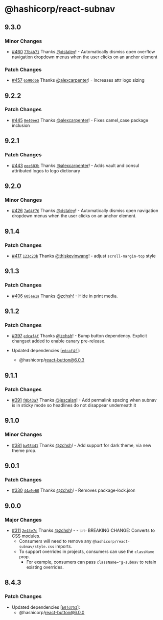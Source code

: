 # @hashicorp/react-subnav

## 9.3.0

### Minor Changes

- [#460](https://github.com/hashicorp/react-components/pull/460) [`77b4b71`](https://github.com/hashicorp/react-components/commit/77b4b71c54ae54c621f3bc7e41e5ad580509670f) Thanks [@dstaley](https://github.com/dstaley)! - Automatically dismiss open overflow navigation dropdown menus when the user clicks on an anchor element

### Patch Changes

- [#457](https://github.com/hashicorp/react-components/pull/457) [`6590d66`](https://github.com/hashicorp/react-components/commit/6590d6617c0ffc695c3e3a10be6257c0a6b0a38a) Thanks [@alexcarpenter](https://github.com/alexcarpenter)! - Increases attr logo sizing

## 9.2.2

### Patch Changes

- [#445](https://github.com/hashicorp/react-components/pull/445) [`0e40ee3`](https://github.com/hashicorp/react-components/commit/0e40ee35397663da70d73e9fd4414b5576e7b557) Thanks [@alexcarpenter](https://github.com/alexcarpenter)! - Fixes camel_case package inclusion

## 9.2.1

### Patch Changes

- [#443](https://github.com/hashicorp/react-components/pull/443) [`eee683b`](https://github.com/hashicorp/react-components/commit/eee683bb09f866befb16ab8af66178d355181398) Thanks [@alexcarpenter](https://github.com/alexcarpenter)! - Adds vault and consul attributed logos to logo dictionary

## 9.2.0

### Minor Changes

- [#426](https://github.com/hashicorp/react-components/pull/426) [`7a04f76`](https://github.com/hashicorp/react-components/commit/7a04f76a3ac20bc65ead0f8e4915d0ad18dfc94b) Thanks [@dstaley](https://github.com/dstaley)! - Automatically dismiss open navigation dropdown menus when the user clicks on an anchor element.

## 9.1.4

### Patch Changes

- [#417](https://github.com/hashicorp/react-components/pull/417) [`123c23b`](https://github.com/hashicorp/react-components/commit/123c23b46757c0b2fb0de8bf0d022081ed346ccf) Thanks [@thiskevinwang](https://github.com/thiskevinwang)! - adjust `scroll-margin-top` style

## 9.1.3

### Patch Changes

- [#406](https://github.com/hashicorp/react-components/pull/406) [`605ae1a`](https://github.com/hashicorp/react-components/commit/605ae1a3179855cf861b1bd86c7b7c9414761d3f) Thanks [@zchsh](https://github.com/zchsh)! - Hide in print media.

## 9.1.2

### Patch Changes

- [#397](https://github.com/hashicorp/react-components/pull/397) [`edcaf4f`](https://github.com/hashicorp/react-components/commit/edcaf4f3bf7df33932efae3b7885c908a541ce1a) Thanks [@zchsh](https://github.com/zchsh)! - Bump button dependency. Explicit changset added to enable canary pre-release.

- Updated dependencies [[`edcaf4f`](https://github.com/hashicorp/react-components/commit/edcaf4f3bf7df33932efae3b7885c908a541ce1a)]:
  - @hashicorp/react-button@6.0.3

## 9.1.1

### Patch Changes

- [#391](https://github.com/hashicorp/react-components/pull/391) [`f0b43a7`](https://github.com/hashicorp/react-components/commit/f0b43a7910f8a76e102afb18b38e22b19348d2cb) Thanks [@jescalan](https://github.com/jescalan)! - Add permalink spacing when subnav is in sticky mode so headlines do not disappear underneath it

## 9.1.0

### Minor Changes

- [#381](https://github.com/hashicorp/react-components/pull/381) [`ba93441`](https://github.com/hashicorp/react-components/commit/ba934415dd7d2ad56360c769f609c5ab9057ddd1) Thanks [@zchsh](https://github.com/zchsh)! - Add support for dark theme, via new theme prop.

## 9.0.1

### Patch Changes

- [#330](https://github.com/hashicorp/react-components/pull/330) [`44a0e60`](https://github.com/hashicorp/react-components/commit/44a0e60b577a36978275ef1b0efa0e351a9802c6) Thanks [@zchsh](https://github.com/zchsh)! - Removes package-lock.json

## 9.0.0

### Major Changes

- [#311](https://github.com/hashicorp/react-components/pull/311) [`2e43e7c`](https://github.com/hashicorp/react-components/commit/2e43e7c716b8889f942e8dfcd1b2e553a72d0fa6) Thanks [@zchsh](https://github.com/zchsh)! - - 💥✨ BREAKING CHANGE: Converts to CSS modules.
  - Consumers will need to remove any `@hashicorp/react-subnav/style.css` imports.
  - To support overrides in projects, consumers can use the `className` prop.
    - For example, consumers can pass `className="g-subnav` to retain existing overrides.

## 8.4.3

### Patch Changes

- Updated dependencies [[`b0fd753`](https://github.com/hashicorp/react-components/commit/b0fd753d7f9e5c4649424139712d4d2c5ec5ffd9)]:
  - @hashicorp/react-button@6.0.0
